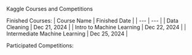 Kaggle Courses and Competitions

Finished Courses:
| Course Name | Finished Date |
| --- | --- |
| Data Cleaning | Dec 21, 2024 |
| Intro to Machine Learning | Dec 22, 2024 |
| Intermediate Machine Learning | Dec 25, 2024 |

Participated Competitions:
